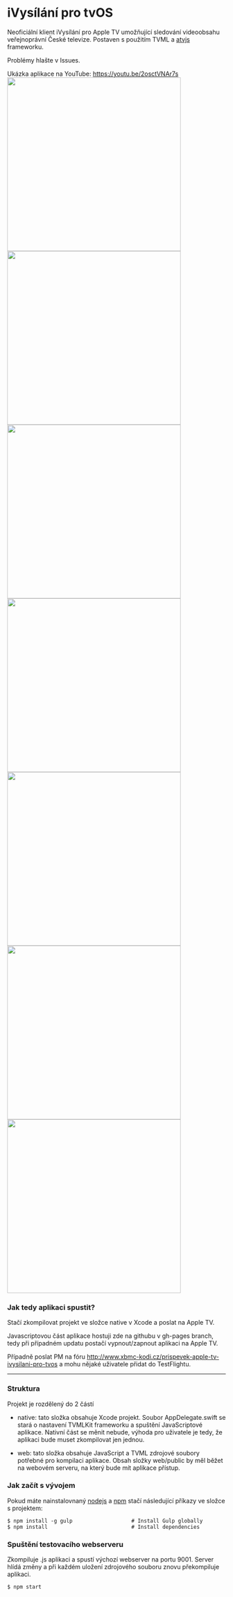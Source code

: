 # iVysílání pro tvOS
Neoficiální klient iVysílání pro Apple TV umožňující sledování videoobsahu veřejnoprávní České televize. Postaven s použitím TVML a [atvjs](https://github.com/emadalam/atvjs) frameworku.

Problémy hlašte v Issues.

Ukázka aplikace na YouTube: https://youtu.be/2osctVNAr7s <br>
<img src="http://marhycz.github.io/ivysilani_tvOS/img/homescreen.jpg" width="400"><img src="http://marhycz.github.io/ivysilani_tvOS/img/livechannels.jpg" width="400">
<img src="http://marhycz.github.io/ivysilani_tvOS/img/letter.jpg" width="400">
<img src="http://marhycz.github.io/ivysilani_tvOS/img/episodes.jpg" width="400">
<img src="http://marhycz.github.io/ivysilani_tvOS/img/episodeinfo.jpg" width="400">
<img src="http://marhycz.github.io/ivysilani_tvOS/img/dates.jpg" width="400">
<img src="http://marhycz.github.io/ivysilani_tvOS/img/date.jpg" width="400">

### Jak tedy aplikaci spustit?
Stačí zkompilovat projekt ve složce native v Xcode a poslat na Apple TV.

Javascriptovou část aplikace hostuji zde na githubu v gh-pages branch, tedy při případném updatu postačí vypnout/zapnout aplikaci na Apple TV.

Případně poslat PM na fóru http://www.xbmc-kodi.cz/prispevek-apple-tv-ivysilani-pro-tvos a mohu nějaké uživatele přidat do TestFlightu.

<hr /> 

### Struktura
Projekt je rozdělený do 2 částí

- native: tato složka obsahuje Xcode projekt. Soubor AppDelegate.swift se stará o nastavení TVMLKit frameworku a spuštění JavaScriptové aplikace. Nativní část se měnit nebude, výhoda pro uživatele je tedy, že aplikaci bude muset zkompilovat jen jednou.

- web: tato složka obsahuje JavaScript a TVML zdrojové soubory potřebné pro kompilaci aplikace. Obsah složky web/public by měl běžet na webovém serveru, na který bude mít aplikace přístup.

### Jak začít s vývojem

Pokud máte nainstalovnaný [nodejs](https://nodejs.org/) a [npm](https://www.npmjs.com/) stačí následující příkazy ve složce s projektem:

```shell
$ npm install -g gulp                   # Install Gulp globally
$ npm install                           # Install dependencies
```

### Spuštění testovacího webserveru
Zkompiluje .js aplikaci a spustí výchozí webserver na portu 9001. Server hlídá změny a při každém uložení zdrojového souboru znovu překompiluje aplikaci.

```shell
$ npm start
```

